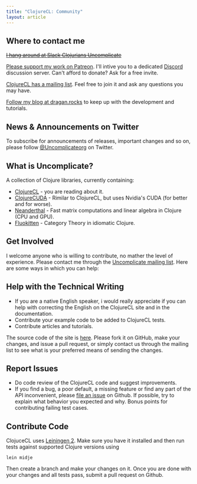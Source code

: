 ```yaml
---
title: "ClojureCL: Community"
layout: article
---
```


## Where to contact me

~~[I hang around at Slack Clojurians Uncomplicate](https://clojurians.slack.com/messages/uncomplicate/details/)~~
<p><a href="https://patreon.com/draganrocks">Please support my work on Patreon</a>. I'll intive you to a dedicated <a href="https://discordapp.com">Discord</a> discussion server. Can't afford to donate? Ask for a free invite.</p>

[ClojureCL has a mailing list](https://groups.google.com/forum/#!forum/uncomplicate). Feel free to join it and ask any questions you may have.

[Follow my blog at dragan.rocks](https://dragan.rocks) to keep up with the development and tutorials.

## News & Announcements on Twitter

To subscribe for announcements of releases, important changes and so on, please follow [@Uncomplicateorg](https://twitter.com/#!/uncomplicateorg) on Twitter.

## What is Uncomplicate?

A collection of Clojure libraries, currently containing:

* [ClojureCL](https://clojurecl.uncomplicate.org) - you are reading about it.
* [ClojureCUDA](https://clojurecl.uncomplicate.org) - Rimilar to ClojureCL, but uses Nvidia's CUDA (for better and for worse).
* [Neanderthal](https://neanderthal.uncomplicate.org) - Fast matrix computations and linear algebra in Clojure (CPU and GPU).
* [Fluokitten](https://fluokitten.uncomplicate.org) - Category Theory in idiomatic Clojure.

## Get Involved

I welcome anyone who is willing to contribute, no mather the level of experience. Please contact me through the [Uncomplicate mailing list](https://groups.google.com/forum/#!forum/uncomplicate).
Here are some ways in which you can help:

## Help with the Technical Writing

* If you are a native English speaker, i would really appreciate if you can help with correcting the English on the ClojureCL site and in the  documentation.
* Contribute your example code to be added to ClojureCL tests.
* Contribute articles and tutorials.

The source code of the site is [here](https://github.com/uncomplicate/clojurecl/tree/gh-pages). Please fork it on GitHub, make your changes, and issue a pull request, or simply contact us through the mailing list to see what is your preferred means of sending the changes.

## Report Issues

* Do code review of the ClojureCL code and suggest improvements.
* If you find a bug, a poor default, a missing feature or find any part of the API inconvenient, please [file an issue](https://github.com/uncomplicate/clojurecl/issues) on Github.
If possible, try to explain what behavior you expected and why. Bonus points for contributing failing test cases.

## Contribute Code

ClojuceCL uses [Leiningen 2](https://github.com/technomancy/leiningen/blob/master/doc/TUTORIAL.md). Make sure you have it installed and then run tests against supported Clojure versions using

    lein midje

Then create a branch and make your changes on it. Once you are done with your changes and all tests pass, submit a pull request on Github.

